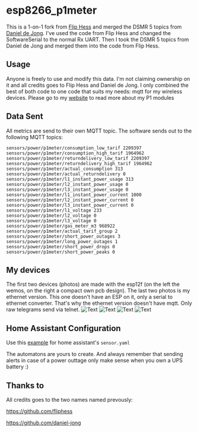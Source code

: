 # esp8266_p1meter
This is a 1-on-1 fork from [Flip Hess](https://github.com/fliphess/esp8266_p1meter) and merged the DSMR 5 topics from [Daniel de Jong](https://github.com/daniel-jong/esp8266_p1meter).
I've used the code from Flip Hess and changed the SoftwareSerial to the normal Rx UART. Then I took the DSMR 5 topics from Daniel de Jong and merged them into the code from Flip Hess.

## Usage
Anyone is freely to use and modify this data. I'm not claiming ownership on it and all credits goes to Flip Hess and Daniel de Jong. I only combined the best of both code to one code that suits my needs: mqtt for my wireless devices.
Please go to my [website](https://www.zuidwijk.com) to read more about my P1 modules

## Data Sent

All metrics are send to their own MQTT topic.
The software sends out to the following MQTT topics:

```
sensors/power/p1meter/consumption_low_tarif 2209397
sensors/power/p1meter/consumption_high_tarif 1964962
sensors/power/p1meter/returndelivery_low_tarif 2209397
sensors/power/p1meter/returndelivery_high_tarif 1964962
sensors/power/p1meter/actual_consumption 313
sensors/power/p1meter/actual_returndelivery 0
sensors/power/p1meter/l1_instant_power_usage 313
sensors/power/p1meter/l2_instant_power_usage 0
sensors/power/p1meter/l3_instant_power_usage 0
sensors/power/p1meter/l1_instant_power_current 1000
sensors/power/p1meter/l2_instant_power_current 0
sensors/power/p1meter/l3_instant_power_current 0
sensors/power/p1meter/l1_voltage 233
sensors/power/p1meter/l2_voltage 0
sensors/power/p1meter/l3_voltage 0
sensors/power/p1meter/gas_meter_m3 968922
sensors/power/p1meter/actual_tarif_group 2
sensors/power/p1meter/short_power_outages 3
sensors/power/p1meter/long_power_outages 1
sensors/power/p1meter/short_power_drops 0
sensors/power/p1meter/short_power_peaks 0
```

## My devices
The first two devices (photos) are made with the esp12f (on the left the wemos, on the right a compact own pcb design). The last two photos is my ethernet version. This one doesn't have an ESP on it, only a serial to ethernet converter. That's why the ethernet version doesn't have mqtt. Only raw telegrams send via telnet.
![Text](https://tweakers.net/i/Fu3kQKK-TCiij5-QTYYTbSTvUwU=/full-fit-in/4920x3264/filters:max_bytes(3145728):no_upscale():strip_icc():fill(white):strip_exif()/f/image/IQrKPk9CTYnJJv4qDNYXPJ0K.jpg?f=user_large)
![Text](https://tweakers.net/i/51o8v1z-kwIW0AatvzNtnD0oxfQ=/full-fit-in/4920x3264/filters:max_bytes(3145728):no_upscale():strip_icc():fill(white):strip_exif()/f/image/BKqk6h9q23IzcBOP2Xq0dalf.jpg?f=user_large)
![Text](https://tweakers.net/i/6dk6Qdvhg7LgXAGTGq-Rwe7z71k=/full-fit-in/4920x3264/filters:max_bytes(3145728):no_upscale():strip_icc():fill(white):strip_exif()/f/image/BLgsoPwITIQLqw65psryR94o.jpg?f=user_large)
![Text](https://tweakers.net/i/BSZT_vPtIsxMqNCx2IbBTiknli4=/full-fit-in/4920x3264/filters:max_bytes(3145728):no_upscale():strip_icc():fill(white):strip_exif()/f/image/Aev80UhLDiXNIRG8E2aHOCKI.jpg?f=user_large)

## Home Assistant Configuration

Use this [example](https://raw.githubusercontent.com/daniel-jong/esp8266_p1meter/master/assets/p1_sensors.yaml) for home assistant's `sensor.yaml`

The automatons are yours to create.
And always remember that sending alerts in case of a power outtage only make sense when you own a UPS battery :)

## Thanks to
All credits goes to the two names named prevously:

https://github.com/fliphess

https://github.com/daniel-jong
